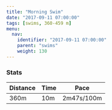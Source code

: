 ```yaml
---
title: "Morning Swim"
date: "2017-09-11 07:00:00"
tags: [swims, 360-459 m]
menu:
  nav:
    identifier: "2017-09-11 07:00:00"
    parent: "swims"
    weight: 130
---
```


### Stats

| Distance | Time | Pace |
|----------|------|------|
|360m|10m|2m47s/100m|
